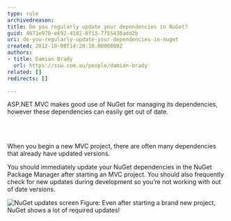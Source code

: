 ```yaml
---
type: rule
archivedreason: 
title: Do you regularly update your dependencies in NuGet?
guid: 4671e970-e692-4182-8f13-7755430add2b
uri: do-you-regularly-update-your-dependencies-in-nuget
created: 2012-10-08T14:28:10.0000000Z
authors:
- title: Damian Brady
  url: https://ssw.com.au/people/damian-brady
related: []
redirects: []

---
```



<p>ASP.NET MVC makes good use of NuGet for managing its dependencies, however these dependencies can easily get out of date.</p>
<br><excerpt class='endintro'></excerpt><br>
<p>When you begin a new MVC project, there are often many dependencies that already have updated versions.</p>
<p>You should immediately update your NuGet dependencies in the NuGet Package Manager after starting an MVC project. You should also frequently check for new updates during development so you’re not working with out of date versions. </p>
<img class="ms-rteCustom-ImageArea" alt="NuGet updates screen" src="/PublishingImages/nuget-updates.png" /> <span class="ms-rteCustom-FigureNormal">Figure&#58; Even after starting a brand new project, NuGet shows a lot of required updates!</span> 


